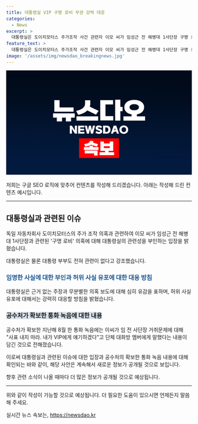 ```yaml
---
title: 대통령실 VIP 구명 로비 무관 강력 대응
categories:
  - News
excerpt: >
  대통령실은 도이치모터스 주가조작 사건 관련자 이모 씨가 임성근 전 해병대 1사단장 구명 로비에 나섰다는 의혹을 부인하며 허위 사실 유포에 강력 대응할 것이라고 밝혔습니다. 공수처가 확보한 지난해 8월 한 통화 녹음에는 이씨가 임 전 사단장 거취문제에 관련한 언급이 담겨 전해졌으나 대통령 부부와의 관련성은 전혀 없다는 입장을 강조했습니다.
feature_text: >
  대통령실은 도이치모터스 주가조작 사건 관련자 이모 씨가 임성근 전 해병대 1사단장 구명 로비에 나섰다는 의혹을 부인하며 허위 사실 유포에 강력 대응할 것이라고 밝혔습니다. 공수처가 확보한 지난해 8월 한 통화 녹음에는 이씨가 임 전 사단장 거취문제에 관련한 언급이 담겨 전해졌으나 대통령 부부와의 관련성은 전혀 없다는 입장을 강조했습니다.
image: '/assets/img/newsdao_breakingnews.jpg'
---
```


<p><img src="/assets/img/newsdao_breakingnews.jpg" alt="pcversion 속보" /></p>

<p>저희는 구글 SEO 로직에 맞추어 컨텐츠를 작성해 드리겠습니다. 아래는 작성해 드린 컨텐츠 예시입니다.</p>

<hr />

<h2 data-ke-size="size26">대통령실과 관련된 이슈</h2>

<p>독일 자동차회사 도이치모터스의 주가 조작 의혹과 관련하여 이모 씨가 임성근 전 해병대 1사단장과 관련된 '구명 로비' 의혹에 대해 대통령실의 관련성을 부인하는 입장을 밝혔습니다.</p>

<p data-ke-size="size16">대통령실은 물론 대통령 부부도 전혀 관련이 없다고 강조했습니다.</p>

<h3><b><span style="color: #1a5490;">임명한 사실에 대한 부인과 허위 사실 유포에 대한 대응 방침</span></b></h3>

<p>대통령실은 근거 없는 주장과 무분별한 의혹 보도에 대해 심히 유감을 표하며, 허위 사실 유포에 대해서는 강력히 대응할 방침을 밝혔습니다.</p>

<h3><b><span style="background-color: #21538527;">공수처가 확보한 통화 녹음에 대한 내용</span></b></h3>

<p>공수처가 확보한 지난해 8월 한 통화 녹음에는 이씨가 임 전 사단장 거취문제에 대해 "사표 내지 마라. 내가 VIP에게 얘기하겠다"고 단체 대화방 멤버에게 말했다는 내용이 담긴 것으로 전해졌습니다.</p>

<p>이로써 대통령실과 관련된 이슈에 대한 입장과 공수처의 확보한 통화 녹음 내용에 대해 확인되는 바와 같이, 해당 사안은 계속해서 새로운 정보가 공개될 것으로 보입니다. </p>

<p>향후 관련 소식이 나올 때마다 더 많은 정보가 공개될 것으로 예상됩니다. </p>

<hr />

<p>위와 같이 작성이 가능할 것으로 예상됩니다. 더 필요한 도움이 있으시면 언제든지 말씀해 주세요.</p>
실시간 뉴스 속보는, <a href="https://newsdao.kr" rel="dofollow">https://newsdao.kr</a>


